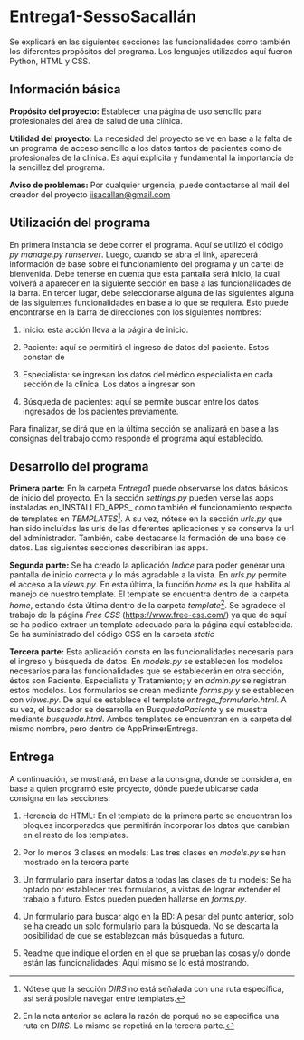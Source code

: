 # Entrega1-SessoSacallán

Se explicará en las siguientes secciones las funcionalidades como también los diferentes propósitos del programa. Los lenguajes utilizados aquí fueron Python, HTML y CSS.

## Información básica

**Propósito del proyecto:** Establecer una página de uso sencillo para profesionales del área de salud de una clínica.

**Utilidad del proyecto:** La necesidad del proyecto se ve en base a la falta de un programa de acceso sencillo a los datos tantos de pacientes como de profesionales de la clínica. Es aquí explícita y fundamental la importancia de la sencillez del programa.

**Aviso de problemas:** Por cualquier urgencia, puede contactarse al mail del creador del proyecto jisacallan@gmail.com

## Utilización del programa

En primera instancia se debe correr el programa. Aquí se utilizó el código _py manage.py runserver_. Luego, cuando se abra el link, aparecerá información de base sobre
el funcionamiento del programa y un cartel de bienvenida. Debe tenerse en cuenta que esta pantalla será inicio, la cual volverá a aparecer en la siguiente sección en
base a las funcionalidades de la barra.
En tercer lugar, debe seleccionarse alguna de las siguientes alguna de las siguientes funcionalidades en base a lo que se requiera. Esto puede encontrarse en la barra
de direcciones con los siguientes nombres:

1.	Inicio: esta acción lleva a la página de inicio.

2.	Paciente: aquí se permitirá el ingreso de datos del paciente. Estos constan de 

3.	Especialista: se ingresan los datos del médico especialista en cada sección de la clínica. Los datos a ingresar son

4.	Búsqueda de pacientes: aquí se permite buscar entre los datos ingresados de los pacientes previamente. 

Para finalizar, se dirá que en la última sección se analizará en base a las consignas del trabajo como responde el programa aquí establecido. 

## Desarrollo del programa

**Primera parte:** En la carpeta _Entrega1_ puede observarse los datos básicos de inicio del proyecto. 
En la sección _settings.py_ pueden verse las apps instaladas en_INSTALLED_APPS_ como también el funcionamiento respecto de templates en _TEMPLATES_[^1]. 
A su vez, nótese en la sección _urls.py_ que han sido incluídas las urls de las diferentes aplicaciones y se conserva la url del administrador.
También, cabe destacarse la formación de una base de datos. 
Las siguientes secciones describirán las apps.

**Segunda parte:** Se ha creado la aplicación _Indice_ para poder generar una pantalla de inicio correcta y lo más agradable a la vista. 
En _urls.py_ permite el acceso a la _views.py_. En esta última, la función _home_ es la que habilita al manejo de nuestro template. 
El template se encuentra dentro de la carpeta _home_, estando ésta última dentro de la carpeta _template_[^2].
Se agradece el trabajo de la página _Free CSS_ (https://www.free-css.com/) ya que de aquí se ha podido extraer un template adecuado para la página aquí establecida.
Se ha suministrado del código CSS en la carpeta _static_

**Tercera parte:** Esta aplicación consta en las funcionalidades necesaria para el ingreso y búsqueda de datos. 
En _models.py_ se establecen los modelos necesarios para las funcionalidades que se establecerán en otra sección, éstos son Paciente, Especialista y Tratamiento; y
en _admin.py_ se registran estos modelos. Los formularios se crean mediante _forms.py_ y se establecen con _views.py_.
De aquí se establece el template _entrega_formulario.html_. A su vez, el buscador se desarrolla en _BusquedaPaciente_ y se muestra mediante _busqueda.html_.
Ambos templates se encuentran en la carpeta del mismo nombre, pero dentro de AppPrimerEntrega.

## Entrega

A continuación, se mostrará, en base a la consigna, donde se considera, en base a quien programó este proyecto, dónde puede ubicarse cada consigna en las secciones:

1. Herencia de HTML: En el template de la primera parte se encuentran los bloques incorporados que permitirán incorporar los datos que cambian en el resto de los templates.

2. Por lo menos 3 clases en models: Las tres clases en _models.py_ se han mostrado en la tercera parte

3. Un formulario para insertar datos a todas las clases de tu models: Se ha optado por establecer tres formularios, a vistas de lograr extender el trabajo a futuro.
Estos pueden pueden hallarse en _forms.py_.

4. Un formulario para buscar algo en la BD: A pesar del punto anterior, solo se ha creado un solo formulario para la búsqueda. 
No se descarta la posibilidad de que se establezcan más búsquedas a futuro.

5. Readme que indique el orden en el que se prueban las cosas y/o donde están las funcionalidades: Aquí mismo se lo está mostrando.

[^1]: Nótese que la sección _DIRS_ no está señalada con una ruta específica, así será posible navegar entre templates.
[^2]: En la nota anterior se aclara la razón de porqué no se especifica una ruta en _DIRS_. Lo mismo se repetirá en la tercera parte.
